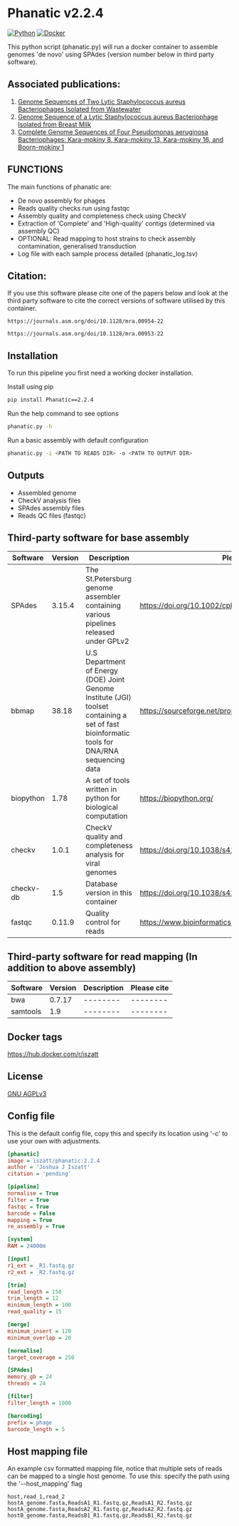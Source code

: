 # Phanatic v2.2.4
[![Python](https://img.shields.io/badge/python-3670A0?style=for-the-badge&logo=python&logoColor=ffdd54)](https://pypi.org/project/PhageOrder/)
[![Docker](https://img.shields.io/badge/docker-%230db7ed.svg?style=for-the-badge&logo=docker&logoColor=white)](https://hub.docker.com/repository/docker/iszatt/phageorder/general)

This python script (phanatic.py) will run a docker container to assemble genomes 'de novo' using SPAdes (version number below in third party software).

## Associated publications:
1. [Genome Sequences of Two Lytic Staphylococcus aureus Bacteriophages Isolated from Wastewater](https://journals.asm.org/doi/10.1128/mra.00954-22)
2. [Genome Sequence of a Lytic Staphylococcus aureus Bacteriophage Isolated from Breast Milk](https://journals.asm.org/doi/10.1128/mra.00953-22)
3. [Complete Genome Sequences of Four Pseudomonas aeruginosa Bacteriophages: Kara-mokiny 8, Kara-mokiny 13, Kara-mokiny 16, and Boorn-mokiny 1](https://journals.asm.org/doi/10.1128/mra.00960-22)

## FUNCTIONS
The main functions of phanatic are:
* De novo assembly for phages
* Reads quality checks run using fastqc
* Assembly quality and completeness check using CheckV
* Extraction of 'Complete' and 'High-quality' contigs (determined via assembly QC)
* OPTIONAL: Read mapping to host strains to check assembly contamination, generalised transduction
* Log file with each sample process detailed (phanatic_log.tsv)

## Citation:
If you use this software please cite one of the papers below and look at the third party software to cite the correct versions of software utilised by this container.
```
https://journals.asm.org/doi/10.1128/mra.00954-22
```
```
https://journals.asm.org/doi/10.1128/mra.00953-22
```

## Installation
To run this pipeline you first need a working docker installation. 

Install using pip
```sh
pip install Phanatic==2.2.4
```

Run the help command to see options 
```sh
phanatic.py -h
```

Run a basic assembly with default configuration
```sh
phanatic.py -i <PATH TO READS DIR> -o <PATH TO OUTPUT DIR>
```

## Outputs
* Assembled genome
* CheckV analysis files
* SPAdes assembly files
* Reads QC files (fastqc)

## Third-party software for base assembly
| Software | Version | Description | Please cite |
| -------- | -------- | -------- | -------- |
| SPAdes | 3.15.4 | The St.Petersburg genome assembler containing various pipelines released under GPLv2 | https://doi.org/10.1002/cpbi.102 |
| bbmap | 38.18 | U.S Department of Energy (DOE) Joint Genome Institute (JGI) toolset containing a set of fast bioinformatic tools for DNA/RNA sequencing data | https://sourceforge.net/projects/bbmap/ |
| biopython | 1.78 | A set of tools written in python for biological computation | https://biopython.org/ |
| checkv | 1.0.1 | CheckV quality and completeness analysis for viral genomes | https://doi.org/10.1038/s41587-020-00774-7 |
| checkv-db | 1.5 | Database version in this container | https://doi.org/10.1038/s41587-020-00774-7 |
| fastqc | 0.11.9 | Quality control for reads | https://www.bioinformatics.babraham.ac.uk/projects/fastqc/ |

## Third-party software for read mapping (In addition to above assembly)
| Software | Version | Description | Please cite |
| -------- | -------- | -------- | -------- |
| bwa | 0.7.17 | -------- | -------- |
| samtools | 1.9 | -------- | -------- |

## Docker tags
https://hub.docker.com/r/iszatt

## License
[GNU AGPLv3](https://github.com/JoshuaIszatt/phanatic/blob/master/LICENSE.md)

## Config file
This is the default config file, copy this and specify its location using '-c' to use your own with adjustments.
```ini
[phanatic]
image = iszatt/phanatic:2.2.4
author = 'Joshua J Iszatt'
citation = 'pending'

[pipeline]
normalise = True
filter = True
fastqc = True
barcode = False
mapping = True
re_assembly = True

[system]
RAM = 24000m

[input]
r1_ext = _R1.fastq.gz
r2_ext = _R2.fastq.gz

[trim]
read_length = 150
trim_length = 12
minimum_length = 100
read_quality = 15

[merge]
minimum_insert = 120
minimum_overlap = 20

[normalise]
target_coverage = 250

[SPAdes]
memory_gb = 24
threads = 24

[filter]
filter_length = 1000

[barcoding]
prefix = phage
barcode_length = 5

```

## Host mapping file
An example csv formatted mapping file, notice that multiple sets of reads can be mapped to a single host genome.
To use this: specify the path using the '--host_mapping' flag
```
host,read_1,read_2
hostA_genome.fasta,ReadsA1_R1.fastq.gz,ReadsA1_R2.fastq.gz
hostA_genome.fasta,ReadsA2_R1.fastq.gz,ReadsA2_R2.fastq.gz
hostB_genome.fasta,ReadsB1_R1.fastq.gz,ReadsB1_R2.fastq.gz
```


